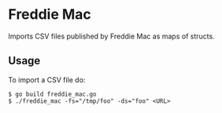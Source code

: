 # Freddie Mac

Imports CSV files published by Freddie Mac as maps of structs.

## Usage

To import a CSV file do:

```
$ go build freddie_mac.go
$ ./freddie_mac -fs="/tmp/foo" -ds="foo" <URL>
```
